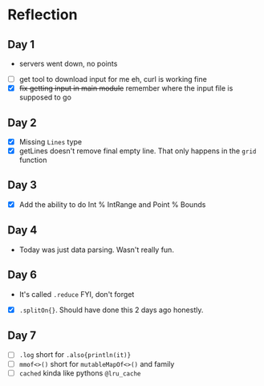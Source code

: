 # Reflection

## Day 1
* servers went down, no points
* [ ] get tool to download input for me
    eh, curl is working fine
* [x] ~~fix getting input in main module~~ remember where the input file is supposed to go

## Day 2
* [x] Missing `Lines` type
* [x] getLines doesn't remove final empty line. That only happens in the `grid` function

## Day 3
* [x] Add the ability to do Int % IntRange and Point % Bounds 

## Day 4
- Today was just data parsing. Wasn't really fun.

## Day 6
- It's called `.reduce` FYI, don't forget
* [x] `.splitOn{}`. Should have done this 2 days ago honestly.

## Day 7
* [ ] `.log` short for `.also{println(it)}`
* [ ] `mmof<>()` short for `mutableMapOf<>()` and family
* [ ] `cached` kinda like pythons `@lru_cache`